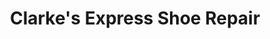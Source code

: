 ---
title: "Clarke's Express Shoe Repair"
url: /dundalk/clarkes-express-shoe-repair/
shop: Schuhe
---